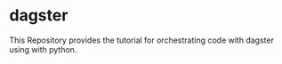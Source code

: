 # dagster
This Repository provides the tutorial for  orchestrating code with dagster using with python.
